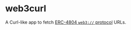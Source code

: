 # web3curl

A Curl-like app to fetch [ERC-4804 `web3://` protocol](https://eips.ethereum.org/EIPS/eip-4804) URLs.
